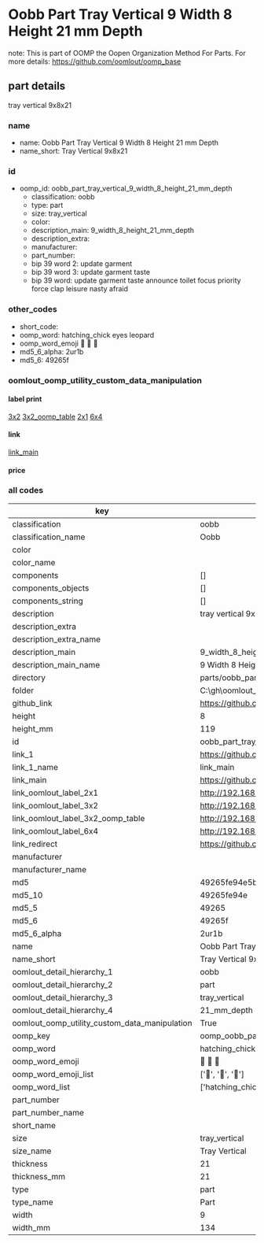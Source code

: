 # Oobb Part Tray Vertical 9 Width 8 Height 21 mm Depth  

note: This is part of OOMP the Oopen Organization Method For Parts. For more details: https://github.com/oomlout/oomp_base

##  part details
  



tray vertical 9x8x21



### name
* name: Oobb Part Tray Vertical 9 Width 8 Height 21 mm Depth
* name_short: Tray Vertical 9x8x21 
### id
* oomp_id: oobb_part_tray_vertical_9_width_8_height_21_mm_depth
  * classification: oobb
  * type: part
  * size: tray_vertical
  * color: 
  * description_main: 9_width_8_height_21_mm_depth
  * description_extra: 
  * manufacturer: 
  * part_number: 
  * bip 39 word 2: update garment
  * bip 39 word 3: update garment taste
  * bip 39 word: update garment taste announce toilet focus priority force clap leisure nasty afraid

### other_codes
* short_code: 
* oomp_word: hatching_chick eyes leopard
* oomp_word_emoji :hatching_chick: :eyes: :leopard:
* md5_6_alpha: 2ur1b
* md5_6: 49265f






### oomlout_oomp_utility_custom_data_manipulation
#### label print
[3x2](http://192.168.1.245:1112/?label=oomp%202ur1b)
[3x2_oomp_table](http://192.168.1.108:1112/?label=oomp%202ur1b)
[2x1](http://192.168.1.242:1112/?label=oomp%202ur1b)
[6x4](http://192.168.1.55:1112/?label=oomp%202ur1b)    

#### link

[link_main](https://github.com/oomlout/oomlout_oobb_version_4_generated_parts/tree/main/navigation_oomp/oobb/part/tray_vertical/9_width_8_height_21_mm_depth/part)                              

#### price







### all codes 
| key | value |  
| --- | --- |  
| classification | oobb |  
| classification_name | Oobb |  
| color |  |  
| color_name |  |  
| components | [] |  
| components_objects | [] |  
| components_string | [] |  
| description | tray vertical 9x8x21 |  
| description_extra |  |  
| description_extra_name |  |  
| description_main | 9_width_8_height_21_mm_depth |  
| description_main_name | 9 Width 8 Height 21 mm Depth |  
| directory | parts/oobb_part_tray_vertical_9_width_8_height_21_mm_depth |  
| folder | C:\gh\oomlout_oobb_version_4_generated_parts\parts\oobb_part_tray_vertical_9_width_8_height_21_mm_depth |  
| github_link | https://github.com/oomlout/oomlout_oomp_part_src/tree/main/parts/oobb_part_tray_vertical_9_width_8_height_21_mm_depth |  
| height | 8 |  
| height_mm | 119 |  
| id | oobb_part_tray_vertical_9_width_8_height_21_mm_depth |  
| link_1 | https://github.com/oomlout/oomlout_oobb_version_4_generated_parts/tree/main/navigation_oomp/oobb/part/tray_vertical/9_width_8_height_21_mm_depth/part |  
| link_1_name | link_main |  
| link_main | https://github.com/oomlout/oomlout_oobb_version_4_generated_parts/tree/main/navigation_oomp/oobb/part/tray_vertical/9_width_8_height_21_mm_depth/part |  
| link_oomlout_label_2x1 | http://192.168.1.242:1112/?label=oomp%202ur1b |  
| link_oomlout_label_3x2 | http://192.168.1.245:1112/?label=oomp%202ur1b |  
| link_oomlout_label_3x2_oomp_table | http://192.168.1.108:1112/?label=oomp%202ur1b |  
| link_oomlout_label_6x4 | http://192.168.1.55:1112/?label=oomp%202ur1b |  
| link_redirect | https://github.com/oomlout/oomlout_oobb_version_4_generated_parts/tree/main/parts/oobb_tray_vertical_09_08_21 |  
| manufacturer |  |  
| manufacturer_name |  |  
| md5 | 49265fe94e5b155d68f1e095bc57ff74 |  
| md5_10 | 49265fe94e |  
| md5_5 | 49265 |  
| md5_6 | 49265f |  
| md5_6_alpha | 2ur1b |  
| name | Oobb Part Tray Vertical 9 Width 8 Height 21 mm Depth |  
| name_short | Tray Vertical 9x8x21  |  
| oomlout_detail_hierarchy_1 | oobb |  
| oomlout_detail_hierarchy_2 | part |  
| oomlout_detail_hierarchy_3 | tray_vertical |  
| oomlout_detail_hierarchy_4 | 21_mm_depth |  
| oomlout_oomp_utility_custom_data_manipulation | True |  
| oomp_key | oomp_oobb_part_tray_vertical_9_width_8_height_21_mm_depth |  
| oomp_word | hatching_chick eyes leopard |  
| oomp_word_emoji | :hatching_chick: :eyes: :leopard: |  
| oomp_word_emoji_list | [':hatching_chick:', ':eyes:', ':leopard:'] |  
| oomp_word_list | ['hatching_chick', 'eyes', 'leopard'] |  
| part_number |  |  
| part_number_name |  |  
| short_name |  |  
| size | tray_vertical |  
| size_name | Tray Vertical |  
| thickness | 21 |  
| thickness_mm | 21 |  
| type | part |  
| type_name | Part |  
| width | 9 |  
| width_mm | 134 |  
